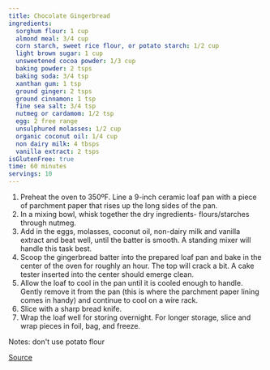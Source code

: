 ```yaml
---
title: Chocolate Gingerbread
ingredients:
  sorghum flour: 1 cup
  almond meal: 3/4 cup
  corn starch, sweet rice flour, or potato starch: 1/2 cup
  light brown sugar: 1 cup
  unsweetened cocoa powder: 1/3 cup
  baking powder: 2 tsps
  baking soda: 3/4 tsp
  xanthan gum: 1 tsp
  ground ginger: 2 tsps
  ground cinnamon: 1 tsp
  fine sea salt: 3/4 tsp
  nutmeg or cardamom: 1/2 tsp
  egg: 2 free range
  unsulphured molasses: 1/2 cup
  organic coconut oil: 1/4 cup
  non dairy milk: 4 tbsps
  vanilla extract: 2 tsps
isGlutenFree: true
time: 60 minutes
servings: 10
---
```


1. Preheat the oven to 350ºF. Line a 9-inch ceramic loaf pan with a piece of parchment paper that rises up the long sides of the pan.
2. In a mixing bowl, whisk together the dry ingredients- flours/starches through nutmeg.
3. Add in the eggs, molasses, coconut oil, non-dairy milk and vanilla extract and beat well, until the batter is smooth. A standing mixer will handle this task best. 
4. Scoop the gingerbread batter into the prepared loaf pan and bake in the center of the oven for roughly an hour. The top will crack a bit. A cake tester inserted into the center should emerge clean.
5. Allow the loaf to cool in the pan until it is cooled enough to handle. Gently remove it from the pan (this is where the parchment paper lining comes in handy) and continue to cool on a wire rack.
6. Slice with a sharp bread knife.
7. Wrap the loaf well for storing overnight. For longer storage, slice and wrap pieces in foil, bag, and freeze.

Notes: don't use potato flour

[Source](http://www.yummly.com/recipe/external/Karina_s-Gluten-Free-Chocolate-Gingerbread-577104)
